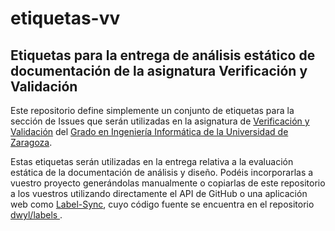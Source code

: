# etiquetas-vv
## Etiquetas para la entrega de análisis estático de documentación de la asignatura Verificación y Validación

Este repositorio define simplemente un conjunto de etiquetas para la sección de Issues que serán utilizadas en la asignatura de [Verificación y Validación](https://estudios.unizar.es/estudio/asignatura?asignatura_id=30244&estudio_id=148&centro_id=110&plan_id_nk=439) del [Grado en Ingeniería Informática de la Universidad de Zaragoza](http://webdiis.unizar.es/~jresano/).

Estas etiquetas serán utilizadas en la entrega relativa a la evaluación estática de la documentación de análisis y diseño. Podéis incorporarlas a vuestro proyecto generándolas manualmente o copiarlas de este repositorio a los vuestros utilizando directamente el API de GitHub o una aplicación web como [Label-Sync](https://labels.fly.dev/), cuyo código fuente se encuentra en el repositorio [dwyl/labels
](https://github.com/dwyl/labels).
